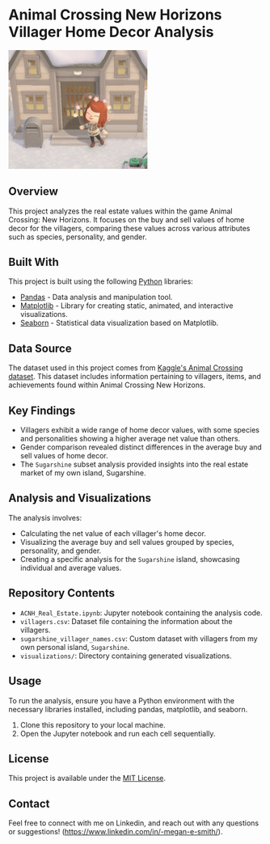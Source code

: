 # Animal Crossing New Horizons Villager Home Decor Analysis
<img src="/ACNH_Home_Decor/images/my_villager_and_house.jpg" alt="My Animal Crossing Character" width="275"/>

## Overview
This project analyzes the real estate values within the game Animal Crossing: New Horizons. It focuses on the buy and sell values of home decor for the villagers, comparing these values across various attributes such as species, personality, and gender.

## Built With
This project is built using the following [Python](https://www.python.org) libraries:

- [Pandas](https://pandas.pydata.org/) - Data analysis and manipulation tool.
- [Matplotlib](https://matplotlib.org/) - Library for creating static, animated, and interactive visualizations.
- [Seaborn](https://seaborn.pydata.org/) - Statistical data visualization based on Matplotlib.

## Data Source
The dataset used in this project comes from [Kaggle's Animal Crossing dataset](https://www.kaggle.com/jessicali9530/animal-crossing-new-horizons-nookplaza-dataset). This dataset includes information pertaining to villagers, items, and achievements found within Animal Crossing New Horizons.

## Key Findings
- Villagers exhibit a wide range of home decor values, with some species and personalities showing a higher average net value than others.
- Gender comparison revealed distinct differences in the average buy and sell values of home decor.
- The `Sugarshine` subset analysis provided insights into the real estate market of my own island, Sugarshine.

## Analysis and Visualizations
The analysis involves:
- Calculating the net value of each villager's home decor.
- Visualizing the average buy and sell values grouped by species, personality, and gender.
- Creating a specific analysis for the `Sugarshine` island, showcasing individual and average values.

## Repository Contents
- `ACNH_Real_Estate.ipynb`: Jupyter notebook containing the analysis code.
- `villagers.csv`: Dataset file containing the information about the villagers.
- `sugarshine_villager_names.csv`: Custom dataset with villagers from my own personal island, `Sugarshine`.
- `visualizations/`: Directory containing generated visualizations.

## Usage
To run the analysis, ensure you have a Python environment with the necessary libraries installed, including pandas, matplotlib, and seaborn.

1. Clone this repository to your local machine.
2. Open the Jupyter notebook and run each cell sequentially.

## License
This project is available under the [MIT License](LICENSE.txt).

## Contact
Feel free to connect with me on Linkedin, and reach out with any questions or suggestions! (https://www.linkedin.com/in/-megan-e-smith/).

